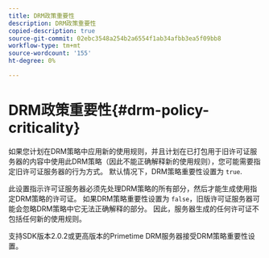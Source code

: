 ```yaml
---
title: DRM政策重要性
description: DRM政策重要性
copied-description: true
source-git-commit: 02ebc3548a254b2a6554f1ab34afbb3ea5f09bb8
workflow-type: tm+mt
source-wordcount: '155'
ht-degree: 0%

---
```


# DRM政策重要性{#drm-policy-criticality}

如果您计划在DRM策略中应用新的使用规则，并且计划在已打包用于旧许可证服务器的内容中使用此DRM策略（因此不能正确解释新的使用规则），您可能需要指定旧许可证服务器的行为方式。 默认情况下，DRM策略重要性设置为 `true`.

此设置指示许可证服务器必须先处理DRM策略的所有部分，然后才能生成使用指定DRM策略的许可证。 如果DRM策略重要性设置为 `false`，旧版许可证服务器可能会忽略DRM策略中它无法正确解释的部分。 因此，服务器生成的任何许可证不包括任何新的使用规则。

支持SDK版本2.0.2或更高版本的Primetime DRM服务器接受DRM策略重要性设置。
